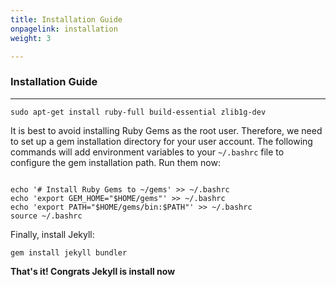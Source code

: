 ```yaml
---
title: Installation Guide
onpagelink: installation
weight: 3

---
```


### Installation Guide
------------------

 ```
 sudo apt-get install ruby-full build-essential zlib1g-dev 
```

It is best to avoid installing Ruby Gems as the root user. Therefore, we need to set up a gem installation directory for your user account. The following commands will add environment variables to your `~/.bashrc` file to configure the gem installation path. Run them now:

 ```
 
echo '# Install Ruby Gems to ~/gems' >> ~/.bashrc
echo 'export GEM_HOME="$HOME/gems"' >> ~/.bashrc
echo 'export PATH="$HOME/gems/bin:$PATH"' >> ~/.bashrc
source ~/.bashrc 
```

Finally, install Jekyll:

 ```
gem install jekyll bundler 
```

**That's it! Congrats Jekyll is install now**
